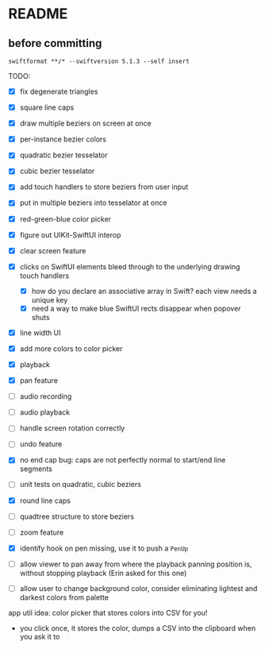 #  README

## before committing

`swiftformat **/* --swiftversion 5.1.3 --self insert`

TODO:

- [x] fix degenerate triangles
- [x] square line caps
- [x] draw multiple beziers on screen at once
- [x] per-instance bezier colors
- [x] quadratic bezier tesselator
- [x] cubic bezier tesselator
- [x] add touch handlers to store beziers from user input
- [x] put in multiple beziers into tesselator at once
- [x] red-green-blue color picker
- [x] figure out UIKit-SwiftUI interop
- [x] clear screen feature
- [x] clicks on SwiftUI elements bleed through to the underlying drawing touch handlers
    - [x] how do you declare an associative array in Swift? each view needs a unique key
    - [x] need a way to make blue SwiftUI rects disappear when popover shuts
- [x] line width UI
- [x] add more colors to color picker
- [x] playback
- [x] pan feature

- [ ] audio recording
- [ ] audio playback

- [ ] handle screen rotation correctly
- [ ] undo feature

- [x] no end cap bug: caps are not perfectly normal to start/end line segments
- [ ] unit tests on quadratic, cubic beziers

- [x] round line caps
- [ ] quadtree structure to store beziers
- [ ] zoom feature
- [x] identify hook on pen missing, use it to push a `PenUp`

- [ ] allow viewer to pan away from where the playback panning position is, without stopping playback (Erin asked for this one) 
- [ ] allow user to change background color, consider eliminating lightest and darkest colors from palette

app util idea: color picker that stores colors into CSV for you!
- you click once, it stores the color, dumps a CSV into the clipboard when you ask it to
